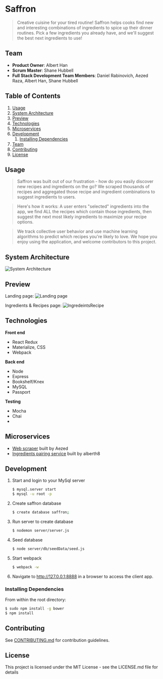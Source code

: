 # Saffron

> Creative cuisine for your tired routine!  Saffron helps cooks find new and interesting combinations of ingredients to spice up their dinner routines.  Pick a few ingredients you already have, and we'll suggest the best next ingredients to use!


## Team

  - __Product Owner__: Albert Han
  - __Scrum Master__: Shane Hubbell
  - __Full Stack Development Team Members__: Daniel Rabinovich, Aezed Raza, Albert Han, Shane Hubbell
 

## Table of Contents

1. [Usage](#usage)
1. [System Architecture](#system-architecture)
1. [Preview](#preview)
1. [Technologies](#technologies)
1. [Microservices](#microservices)
1. [Development](#development)
    1. [Installing Dependencies](#installing-dependencies)
1. [Team](#team)
1. [Contributing](#contributing)
1. [License](#license)


## Usage

> Saffron was built out of our frustration - how do you easily discover new recipes and ingredients on the go?  We scraped thousands of recipes and aggregated those recipe and ingredient combinations to suggest ingredients to users.  

> Here's how it works:  A user enters "selected" ingredients into the app, we find ALL the recipes which contain those ingredients, then suggest the next most likely ingredients to maximize your recipe options.  

> We track collective user behavior and use machine learning algorithms to predict which recipes you're likely to love.  We hope you enjoy using the application, and welcome contributors to this project.


## System Architecture

![System Architecture](https://github.com/AquaticPidgeon/Saffron/blob/master/sysArch2.png)


## Preview

Landing page:
![Landing page](https://github.com/AquaticPidgeon/Saffron/blob/master/landingPage.png?raw=true)

Ingredients & Recipes page:
![IngredeintsRecipe](https://github.com/AquaticPidgeon/Saffron/blob/master/SPA.png?raw=true) 


## Technologies

**Front end**
- React Redux
- Materialize, CSS
- Webpack

**Back end**
- Node
- Express
- Bookshelf/Knex
- MySQL
- Passport

**Testing**
- Mocha
- Chai
- 

## Microservices

- [Web scraper](https://github.com/AquaticPidgeon/recipe-scraper) built by Aezed
- [Ingredients pairing service](https://github.com/alberth8/PairingService) built by alberth8

## Development

1. Start and login to your MySql server

   ```bash
   $ mysql.server start
   $ mysql -u root -p
   ```

2. Create saffron database

   ```bash
   $ create database saffron;
   ```

3. Run server to create database

   ```bash
   $ nodemon server/server.js
   ```

4. Seed database

   ```bash
   $ node server/db/seedData/seed.js
   ```

5. Start webpack

   ```bash
   $ webpack -w
   ```

6. Navigate to http://127.0.0.1:8888 in a browser to access the client app. 

### Installing Dependencies

From within the root directory:

```bash
$ sudo npm install -g bower
$ npm install
```

## Contributing

See [CONTRIBUTING.md](CONTRIBUTING.md) for contribution guidelines.

## License

This project is licensed under the MIT License - see the LICENSE.md file for details
